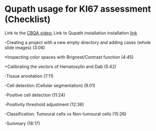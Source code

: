 # Qupath usage for KI67 assessment (Checklist)
Link to the [CBQA video:](https://youtu.be/Yemx9tIqRs0)
Link to Qupath installation installation [link](https://qupath.readthedocs.io/en/0.4/docs/intro/installation.html#installation)

-Creating a project with a new empty directory and adding cases (whole slide images) (3:06)

*Inspecting color spaces with Brignest/Contrast function (4:45)

+Calibrating the vectors of Hematoxylin and Dab (5:42)

-Tissue annotation (7:11)

-Cell detection (Cellular segmentation) (9.01)

-Positive cell detection (11:24)

-Positivity threshold adjustment (12:36)

-Classification: Tumoural cells vs Non-tumoural cells (15:26)

-Summary (18:17)
